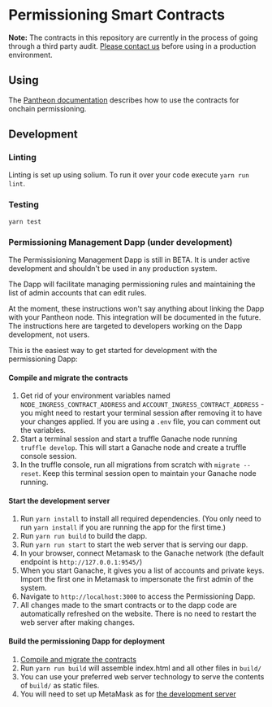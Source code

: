 # Permissioning Smart Contracts

**Note:** The contracts in this repository are currently in the process of going through a third party audit. [Please
contact us](https://pegasys.tech/contact/) before using in a production environment.

## Using

The [Pantheon documentation](https://docs.pantheon.pegasys.tech/en/stable/Permissions/Onchain-Permissioning/)
describes how to use the contracts for onchain permissioning.

## Development

### Linting
Linting is set up using solium. To run it over your code execute `yarn run lint`.

### Testing
`yarn test`

### Permissioning Management Dapp (under development)

The Permissisioning Management Dapp is still in BETA. It is under active development and shouldn't be used in any production system.

The Dapp will facilitate managing permissioning rules and maintaining the list of admin accounts that can edit rules.

At the moment, these instructions won't say anything about linking the Dapp with your Pantheon node. This integration will be documented in the future. The instructions here are targeted to developers working on the Dapp development, not users.

This is the easiest way to get started for development with the permissioning Dapp:

#### Compile and migrate the contracts ####
1. Get rid of your environment variables named `NODE_INGRESS_CONTRACT_ADDRESS` and `ACCOUNT_INGRESS_CONTRACT_ADDRESS` - you might need to restart your terminal session after removing it to have your changes applied. If you are using a `.env` file, you can comment out the variables.
1. Start a terminal session and start a truffle Ganache node running `truffle develop`. This will start a Ganache node and create a truffle console session.
1. In the truffle console, run all migrations from scratch with `migrate --reset`. Keep this terminal session open to maintain your Ganache node running.

#### Start the development server ####
1. Run `yarn install` to install all required dependencies. (You only need to run `yarn install` if you are running the app for the first time.)
1. Run `yarn run build` to build the dapp. 
1. Run `yarn run start` to start the web server that is serving our dapp. 
1. In your browser, connect Metamask to the Ganache network (the default endpoint is `http://127.0.0.1:9545/`)
1. When you start Ganache, it gives you a list of accounts and private keys. Import the first one in Metamask to impersonate the first admin of the system.
1. Navigate to `http://localhost:3000` to access the Permissioning Dapp.
1. All changes made to the smart contracts or to the dapp code are automatically refreshed on the website. There is no need to restart the web server after making changes.

#### Build the permissioning Dapp for deployment ####

1. [Compile and migrate the contracts](#compile-and-migrate-the-contracts)
1. Run `yarn run build` will assemble index.html and all other files in `build/`
1. You can use your preferred web server technology to serve the contents of `build/` as static files.
1. You will need to set up MetaMask as for [the development server](#start-the-development-server)
